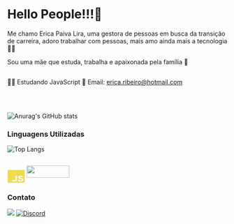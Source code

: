 # Hello People!!!👋

Me chamo Erica Paiva Lira, uma gestora de pessoas em busca da transição de carreira, adoro trabalhar com pessoas, mais amo ainda mais a tecnologia👩‍💻 

Sou uma mãe que estuda, trabalha e apaixonada pela família 🫶

##

👩‍💻 Estudando JavaScript
📧 Email: erica.ribeiro@hotmail.com

##

<div style="display: inline_block"><br>
  
![Anurag's GitHub stats](https://github-readme-stats.vercel.app/api?username=ericapaiva&show_icons=false&theme=radical)

### Linguagens Utilizadas
![Top Langs](https://github-readme-stats.vercel.app/api/top-langs/?username=Ericapaiva&layout=compact)


##

 <img align="center" alt="Rafa-Js" height="30" width="40" src="https://raw.githubusercontent.com/devicons/devicon/master/icons/javascript/javascript-plain.svg" style="max-width: 100%;"> 
   <img src="https://res.cloudinary.com/practicaldev/image/fetch/s---tuyDVl_--/c_limit%2Cf_auto%2Cfl_progressive%2Cq_auto%2Cw_880/https://img.shields.io/badge/Node.js-43853D%3Fstyle%3Dfor-the-badge%26logo%3Dnode.js%26logoColor%3Dwhite" loading="lazy" width="98" height="28">


### Contato

<a href="https://www.linkedin.com/in/ericaribeirolira/" target="_blank"><img src="https://img.shields.io/badge/-LinkedIn-%230077B5?style=for-the-badge&logo=linkedin&logoColor=white" target="_blank"></a>
[![Discord](https://img.shields.io/badge/Discord-000?style=for-the-badge&logo=discord)](https://www.discord.com/in/ericalira/)

##
